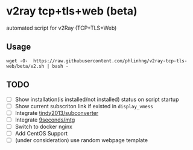 # v2ray tcp+tls+web (beta)
automated script for v2Ray (TCP+TLS+Web)

## Usage
```
wget -O-  https://raw.githubusercontent.com/phlinhng/v2ray-tcp-tls-web/beta/v2.sh | bash -
```

## TODO
+ [ ] Show installation(is installed/not installed) status on script startup
+ [ ] Show current subscriton link if existed in `display_vmess`
+ [ ] Integrate [tindy2013/subconverter](https://github.com/tindy2013/subconverter)
+ [ ] Integrate [9seconds/mtg](https://github.com/9seconds/mtg)
+ [ ] Switch to docker nginx
+ [ ] Add CentOS Support
+ [ ] (under consideration) use random webpage template
